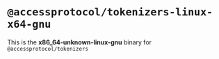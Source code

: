 # `@accessprotocol/tokenizers-linux-x64-gnu`

This is the **x86_64-unknown-linux-gnu** binary for `@accessprotocol/tokenizers`
